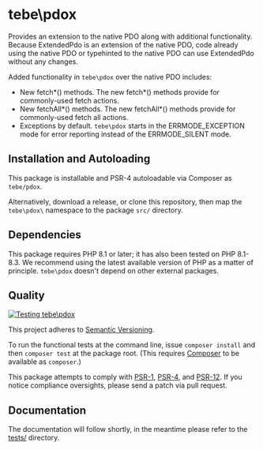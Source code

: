 # tebe\pdox

Provides an extension to the native PDO along with additional functionality. 
Because ExtendedPdo is an extension of the native PDO, code already using the native PDO or typehinted to the native PDO can use ExtendedPdo without any changes.

Added functionality in `tebe\pdox` over the native PDO includes:

- New fetch*() methods. The new fetch*() methods provide for commonly-used fetch actions.
- New fetchAll*() methods. The new fetchAll*() methods provide for commonly-used fetch all actions.
- Exceptions by default. `tebe\pdox` starts in the ERRMODE_EXCEPTION mode for error reporting instead of the ERRMODE_SILENT mode.

## Installation and Autoloading

This package is installable and PSR-4 autoloadable via Composer as `tebe/pdox`.

Alternatively, download a release, or clone this repository, then map the `tebe\pdox\` namespace to the package `src/` directory.

## Dependencies

This package requires PHP 8.1 or later; it has also been tested on PHP 8.1-8.3. We recommend using the latest available version of PHP as a matter of principle. `tebe\pdox` doesn't depend on other external packages.

## Quality

[![Testing tebe\pdox](https://github.com/tbreuss/pdox/actions/workflows/tests.yml/badge.svg)](https://github.com/tbreuss/pdox/actions/workflows/tests.yml)

This project adheres to [Semantic Versioning](https://semver.org/).

To run the functional tests at the command line, issue `composer install` and then `composer test` at the package root. (This requires [Composer](https://getcomposer.org/) to be available as `composer`.)

This package attempts to comply with [PSR-1](https://www.php-fig.org/psr/psr-1/), [PSR-4](https://www.php-fig.org/psr/psr-4/), and [PSR-12](https://www.php-fig.org/psr/psr-12/). If you notice compliance oversights, please send a patch via pull request.

## Documentation

The documentation will follow shortly, in the meantime please refer to the [tests/](https://github.com/tbreuss/pdox/tree/main/tests) directory.

